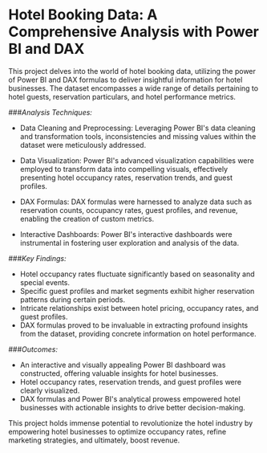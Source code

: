 # Hotel Booking Data: A Comprehensive Analysis with Power BI and DAX
This project delves into the world of hotel booking data, utilizing the power of Power BI and DAX formulas to deliver insightful information for hotel businesses. The dataset encompasses a wide range of details pertaining to hotel guests, reservation particulars, and hotel performance metrics.

###*Analysis Techniques:*

* Data Cleaning and Preprocessing: Leveraging Power BI's data cleaning and transformation tools, inconsistencies and missing values within the dataset were meticulously addressed.

* Data Visualization: Power BI's advanced visualization capabilities were employed to transform data into compelling visuals, effectively presenting hotel occupancy rates, reservation trends, and guest profiles.

* DAX Formulas: DAX formulas were harnessed to analyze data such as reservation counts, occupancy rates, guest profiles, and revenue, enabling the creation of custom metrics.

* Interactive Dashboards: Power BI's interactive dashboards were instrumental in fostering user exploration and analysis of the data.

###*Key Findings:*

* Hotel occupancy rates fluctuate significantly based on seasonality and special events.
* Specific guest profiles and market segments exhibit higher reservation patterns during certain periods.
* Intricate relationships exist between hotel pricing, occupancy rates, and guest profiles.
* DAX formulas proved to be invaluable in extracting profound insights from the dataset, providing concrete information on hotel performance.

###*Outcomes:*

* An interactive and visually appealing Power BI dashboard was constructed, offering valuable insights for hotel businesses.
* Hotel occupancy rates, reservation trends, and guest profiles were clearly visualized.
* DAX formulas and Power BI's analytical prowess empowered hotel businesses with actionable insights to drive better decision-making.

This project holds immense potential to revolutionize the hotel industry by empowering hotel businesses to optimize occupancy rates, refine marketing strategies, and ultimately, boost revenue.
